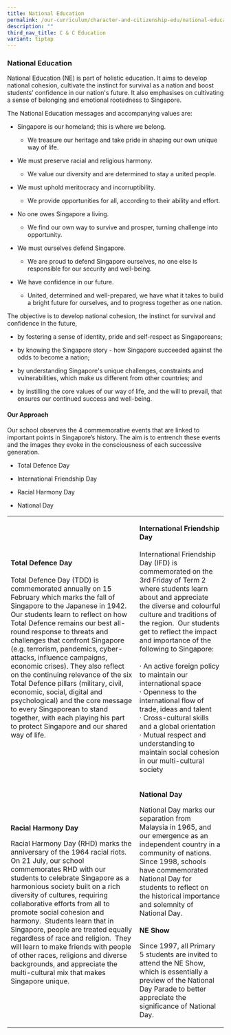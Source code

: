 ```yaml
---
title: National Education
permalink: /our-curriculum/character-and-citizenship-edu/national-education/
description: ""
third_nav_title: C & C Education
variant: tiptap
---
```

<h3><strong>National Education</strong></h3>
<p>National Education (NE) is part of holistic education. It aims to develop
national cohesion, cultivate the instinct for survival as a nation and
boost students’ confidence in our nation's future. It also emphasises on
cultivating a sense of belonging and emotional rootedness to Singapore.</p>
<p>The National Education messages and accompanying values are:</p>
<ul data-tight="true" class="tight">
<li>
<p>Singapore is our homeland; this is where we belong.</p>
<ul data-tight="true" class="tight">
<li>
<p>We treasure our heritage and take pride in shaping our own unique way
of life.</p>
</li>
</ul>
</li>
<li>
<p>We must preserve racial and religious harmony.</p>
<ul data-tight="true" class="tight">
<li>
<p>We value our diversity and are determined to stay a united people.</p>
</li>
</ul>
</li>
<li>
<p>We must uphold meritocracy and incorruptibility.</p>
<ul data-tight="true" class="tight">
<li>
<p>We provide opportunities for all, according to their ability and effort.</p>
</li>
</ul>
</li>
<li>
<p>No one owes Singapore a living.</p>
<ul data-tight="true" class="tight">
<li>
<p>We find our own way to survive and prosper, turning challenge into opportunity.</p>
</li>
</ul>
</li>
<li>
<p>We must ourselves defend Singapore.</p>
<ul data-tight="true" class="tight">
<li>
<p>We are proud to defend Singapore ourselves, no one else is responsible
for our security and well-being.</p>
</li>
</ul>
</li>
<li>
<p>We have confidence in our future.</p>
<ul data-tight="true" class="tight">
<li>
<p>United, determined and well-prepared, we have what it takes to build a
bright future for ourselves, and to progress together as one nation.</p>
</li>
</ul>
</li>
</ul>
<p>The objective is to develop national cohesion, the instinct for survival
and confidence in the future,</p>
<ul data-tight="true" class="tight">
<li>
<p>by fostering a sense of identity, pride and self-respect as Singaporeans;</p>
</li>
<li>
<p>by knowing the Singapore story - how Singapore succeeded against the odds
to become a nation;</p>
</li>
<li>
<p>by understanding Singapore's unique challenges, constraints and vulnerabilities,
which make us different from other countries; and</p>
</li>
<li>
<p>by instilling the core values of our way of life, and the will to prevail,
that ensures our continued success and well-being.</p>
</li>
</ul>
<h4>Our Approach</h4>
<p>Our school observes the 4 commemorative events that are linked to important
points in Singapore’s history. The aim is to entrench these events and
the images they evoke in the consciousness of each successive generation.</p>
<ul data-tight="true" class="tight">
<li>
<p>Total Defence Day</p>
</li>
<li>
<p>International Friendship Day</p>
</li>
<li>
<p>Racial Harmony Day</p>
</li>
<li>
<p>National Day</p>
</li>
</ul>
<table style="minWidth: 50px">
<colgroup>
<col>
<col>
</colgroup>
<tbody>
<tr>
<td rowspan="1" colspan="1">
<p><strong>Total Defence Day</strong>
<br>
<br>Total Defence Day (TDD) is commemorated annually on 15 February which
marks the fall of Singapore to the Japanese in 1942. Our students learn
to reflect on how Total Defence remains our best all-round response to
threats and challenges that confront Singapore (e.g. terrorism, pandemics,
cyber-attacks, influence campaigns, economic crises). They also reflect
on the continuing relevance of the six Total Defence pillars (military,
civil, economic, social, digital and psychological) and the core message
to every Singaporean to stand together, with each playing his part to protect
Singapore and our shared way of life.</p>
</td>
<td rowspan="1" colspan="1">
<p><strong>International Friendship Day</strong>
<br>
<br>International Friendship Day (IFD) is commemorated on the 3rd Friday of
Term 2 where students learn about and appreciate the diverse and colourful
culture and traditions of the region.&nbsp; Our students get to reflect
the impact and importance of the following to Singapore:
<br>
<br>· An active foreign policy to maintain our international space
<br>· Openness to the international flow of trade, ideas and talent
<br>· Cross-cultural skills and a global orientation
<br>· Mutual respect and understanding to maintain social cohesion in our
multi-cultural society</p>
</td>
</tr>
<tr>
<td rowspan="1" colspan="1">
<p><strong>Racial Harmony Day</strong>
<br>
</p>
<p>Racial Harmony Day (RHD) marks the anniversary of the 1964 racial riots.
On 21 July, our school commemorates RHD with our students to celebrate
Singapore as a harmonious society built on a rich diversity of cultures,
requiring collaborative efforts from all to promote social cohesion and
harmony.&nbsp; Students learn that in Singapore, people are treated equally
regardless of race and religion.&nbsp; They will learn to make friends
with people of other races, religions and diverse backgrounds, and appreciate
the multi-cultural mix that makes Singapore unique.</p>
</td>
<td rowspan="1" colspan="1">
<p><strong>National Day</strong>
<br>
</p>
<p>National Day marks our separation from Malaysia in 1965, and our emergence
as an independent country in a community of nations. Since 1998, schools
have commemorated National Day for students to reflect on the historical
importance and solemnity of National Day.
<br>
<br><strong>NE Show</strong>
</p>
<p></p>
<p>Since 1997, all Primary 5 students are invited to attend the NE Show,
which is essentially a preview of the National Day Parade to better appreciate
the significance of National Day.</p>
</td>
</tr>
</tbody>
</table>
<p>&nbsp;</p>